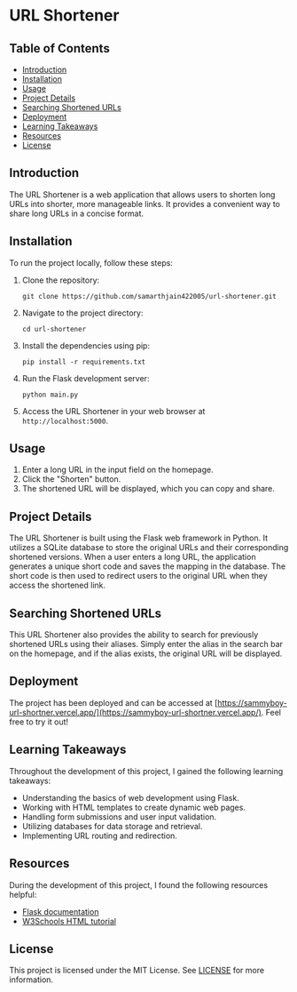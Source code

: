 # URL Shortener

## Table of Contents

- [Introduction](#introduction)
- [Installation](#installation)
- [Usage](#usage)
- [Project Details](#project-details)
- [Searching Shortened URLs](#searching-shortened-urls)
- [Deployment](#deployment)
- [Learning Takeaways](#learning-takeaways)
- [Resources](#resources)
- [License](#license)

## Introduction

The URL Shortener is a web application that allows users to shorten long URLs into shorter, more manageable links. It provides a convenient way to share long URLs in a concise format.

## Installation

To run the project locally, follow these steps:

1. Clone the repository:

   ```
   git clone https://github.com/samarthjain422005/url-shortener.git
   ```

2. Navigate to the project directory:

   ```
   cd url-shortener
   ```

3. Install the dependencies using pip:

   ```
   pip install -r requirements.txt
   ```

4. Run the Flask development server:

   ```
   python main.py
   ```

5. Access the URL Shortener in your web browser at `http://localhost:5000`.

## Usage

1. Enter a long URL in the input field on the homepage.
2. Click the "Shorten" button.
3. The shortened URL will be displayed, which you can copy and share.

## Project Details

The URL Shortener is built using the Flask web framework in Python. It utilizes a SQLite database to store the original URLs and their corresponding shortened versions. When a user enters a long URL, the application generates a unique short code and saves the mapping in the database. The short code is then used to redirect users to the original URL when they access the shortened link.

## Searching Shortened URLs

This URL Shortener also provides the ability to search for previously shortened URLs using their aliases. Simply enter the alias in the search bar on the homepage, and if the alias exists, the original URL will be displayed.

## Deployment

The project has been deployed and can be accessed at [https://sammyboy-url-shortner.vercel.app/](https://sammyboy-url-shortner.vercel.app/). Feel free to try it out!

## Learning Takeaways

Throughout the development of this project, I gained the following learning takeaways:

- Understanding the basics of web development using Flask.
- Working with HTML templates to create dynamic web pages.
- Handling form submissions and user input validation.
- Utilizing databases for data storage and retrieval.
- Implementing URL routing and redirection.

## Resources

During the development of this project, I found the following resources helpful:

- [Flask documentation](https://flask.palletsprojects.com/)
- [W3Schools HTML tutorial](https://www.w3schools.com/html/)

## License

This project is licensed under the MIT License. See [LICENSE](LICENSE) for more information.
```
